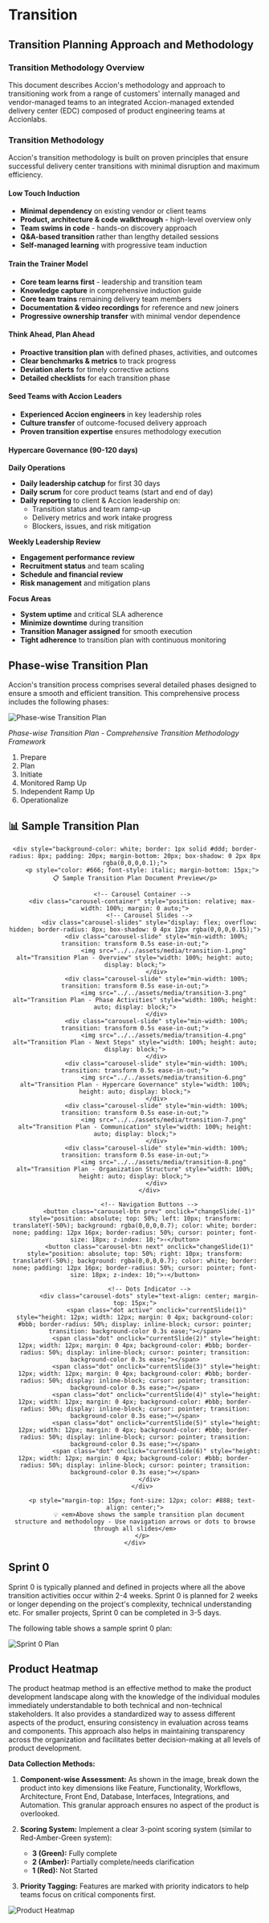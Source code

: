 # Transition

## Transition Planning Approach and Methodology

### Transition Methodology Overview

This document describes Accion's methodology and approach to transitioning work from a range of customers' internally managed and vendor-managed teams to an integrated Accion-managed extended delivery center (EDC) composed of product engineering teams at Accionlabs.

### Transition Methodology

Accion's transition methodology is built on proven principles that ensure successful delivery center transitions with minimal disruption and maximum efficiency.

#### Low Touch Induction

- **Minimal dependency** on existing vendor or client teams
- **Product, architecture & code walkthrough** - high-level overview only
- **Team swims in code** - hands-on discovery approach
- **Q&A-based transition** rather than lengthy detailed sessions
- **Self-managed learning** with progressive team induction

#### Train the Trainer Model

- **Core team learns first** - leadership and transition team
- **Knowledge capture** in comprehensive induction guide
- **Core team trains** remaining delivery team members
- **Documentation & video recordings** for reference and new joiners
- **Progressive ownership transfer** with minimal vendor dependence

#### Think Ahead, Plan Ahead

- **Proactive transition plan** with defined phases, activities, and outcomes
- **Clear benchmarks & metrics** to track progress
- **Deviation alerts** for timely corrective actions
- **Detailed checklists** for each transition phase

#### Seed Teams with Accion Leaders

- **Experienced Accion engineers** in key leadership roles
- **Culture transfer** of outcome-focused delivery approach
- **Proven transition expertise** ensures methodology execution



#### Hypercare Governance (90-120 days)

**Daily Operations**

- **Daily leadership catchup** for first 30 days
- **Daily scrum** for core product teams (start and end of day)
- **Daily reporting** to client & Accion leadership on:
  - Transition status and team ramp-up
  - Delivery metrics and work intake progress
  - Blockers, issues, and risk mitigation

**Weekly Leadership Review**

- **Engagement performance review**
- **Recruitment status** and team scaling
- **Schedule and financial review**
- **Risk management** and mitigation plans

**Focus Areas**

- **System uptime** and critical SLA adherence
- **Minimize downtime** during transition
- **Transition Manager assigned** for smooth execution
- **Tight adherence** to transition plan with continuous monitoring

## Phase-wise Transition Plan

Accion's transition process comprises several detailed phases designed to ensure a smooth and efficient transition. This comprehensive process includes the following phases:

![Phase-wise Transition Plan](../assets/media/phase-transition-plan.png)

*Phase-wise Transition Plan - Comprehensive Transition Methodology Framework*

1. Prepare
2. Plan
3. Initiate
4. Monitored Ramp Up
5. Independent Ramp Up
6. Operationalize

## 📊 Sample Transition Plan

<div class="delivery-handbook-embed" style="text-align: center;">
    
    <div style="background-color: white; border: 1px solid #ddd; border-radius: 8px; padding: 20px; margin-bottom: 20px; box-shadow: 0 2px 8px rgba(0,0,0,0.1);">
        <p style="color: #666; font-style: italic; margin-bottom: 15px;">📋 Sample Transition Plan Document Preview</p>
        
        <!-- Carousel Container -->
        <div class="carousel-container" style="position: relative; max-width: 100%; margin: 0 auto;">
            <!-- Carousel Slides -->
            <div class="carousel-slides" style="display: flex; overflow: hidden; border-radius: 8px; box-shadow: 0 4px 12px rgba(0,0,0,0.15);">
                <div class="carousel-slide" style="min-width: 100%; transition: transform 0.5s ease-in-out;">
                    <img src="../../assets/media/transition-1.png" alt="Transition Plan - Overview" style="width: 100%; height: auto; display: block;">
                </div>
                <div class="carousel-slide" style="min-width: 100%; transition: transform 0.5s ease-in-out;">
                    <img src="../../assets/media/transition-3.png" alt="Transition Plan - Phase Activities" style="width: 100%; height: auto; display: block;">
                </div>
                <div class="carousel-slide" style="min-width: 100%; transition: transform 0.5s ease-in-out;">
                    <img src="../../assets/media/transition-4.png" alt="Transition Plan - Next Steps" style="width: 100%; height: auto; display: block;">
                </div>
                <div class="carousel-slide" style="min-width: 100%; transition: transform 0.5s ease-in-out;">
                    <img src="../../assets/media/transition-6.png" alt="Transition Plan - Hypercare Governance" style="width: 100%; height: auto; display: block;">
                </div>
                <div class="carousel-slide" style="min-width: 100%; transition: transform 0.5s ease-in-out;">
                    <img src="../../assets/media/transition-7.png" alt="Transition Plan - Communication" style="width: 100%; height: auto; display: block;">
                </div>
                <div class="carousel-slide" style="min-width: 100%; transition: transform 0.5s ease-in-out;">
                    <img src="../../assets/media/transition-8.png" alt="Transition Plan - Organization Structure" style="width: 100%; height: auto; display: block;">
                </div>
            </div>
            
            <!-- Navigation Buttons -->
            <button class="carousel-btn prev" onclick="changeSlide(-1)" style="position: absolute; top: 50%; left: 10px; transform: translateY(-50%); background: rgba(0,0,0,0.7); color: white; border: none; padding: 12px 16px; border-radius: 50%; cursor: pointer; font-size: 18px; z-index: 10;">‹</button>
            <button class="carousel-btn next" onclick="changeSlide(1)" style="position: absolute; top: 50%; right: 10px; transform: translateY(-50%); background: rgba(0,0,0,0.7); color: white; border: none; padding: 12px 16px; border-radius: 50%; cursor: pointer; font-size: 18px; z-index: 10;">›</button>
            
            <!-- Dots Indicator -->
            <div class="carousel-dots" style="text-align: center; margin-top: 15px;">
                <span class="dot active" onclick="currentSlide(1)" style="height: 12px; width: 12px; margin: 0 4px; background-color: #bbb; border-radius: 50%; display: inline-block; cursor: pointer; transition: background-color 0.3s ease;"></span>
                <span class="dot" onclick="currentSlide(2)" style="height: 12px; width: 12px; margin: 0 4px; background-color: #bbb; border-radius: 50%; display: inline-block; cursor: pointer; transition: background-color 0.3s ease;"></span>
                <span class="dot" onclick="currentSlide(3)" style="height: 12px; width: 12px; margin: 0 4px; background-color: #bbb; border-radius: 50%; display: inline-block; cursor: pointer; transition: background-color 0.3s ease;"></span>
                <span class="dot" onclick="currentSlide(4)" style="height: 12px; width: 12px; margin: 0 4px; background-color: #bbb; border-radius: 50%; display: inline-block; cursor: pointer; transition: background-color 0.3s ease;"></span>
                <span class="dot" onclick="currentSlide(5)" style="height: 12px; width: 12px; margin: 0 4px; background-color: #bbb; border-radius: 50%; display: inline-block; cursor: pointer; transition: background-color 0.3s ease;"></span>
                <span class="dot" onclick="currentSlide(6)" style="height: 12px; width: 12px; margin: 0 4px; background-color: #bbb; border-radius: 50%; display: inline-block; cursor: pointer; transition: background-color 0.3s ease;"></span>
            </div>
        </div>
        
        <p style="margin-top: 15px; font-size: 12px; color: #888; text-align: center;">
            💡 <em>Above shows the sample transition plan document structure and methodology - Use navigation arrows or dots to browse through all slides</em>
        </p>
    </div>
</div>

<script>
let slideIndex = 1;
showSlides(slideIndex);

function changeSlide(n) {
    showSlides(slideIndex += n);
}

function currentSlide(n) {
    showSlides(slideIndex = n);
}

function showSlides(n) {
    let i;
    let slides = document.querySelectorAll('.carousel-slide');
    let dots = document.querySelectorAll('.dot');
    
    if (n > slides.length) {slideIndex = 1}
    if (n < 1) {slideIndex = slides.length}
    
    for (i = 0; i < slides.length; i++) {
        slides[i].style.transform = `translateX(-${(slideIndex-1) * 100}%)`;
    }
    
    for (i = 0; i < dots.length; i++) {
        dots[i].style.backgroundColor = '#bbb';
    }
    dots[slideIndex-1].style.backgroundColor = '#007bff';
}
</script>



## Sprint 0

Sprint 0 is typically planned and defined in projects where all the above transition activities occur within 2-4 weeks. Sprint 0 is planned for 2 weeks or longer depending on the project's complexity, technical understanding etc. For smaller projects, Sprint 0 can be completed in 3-5 days.

The following table shows a sample sprint 0 plan:

![Sprint 0 Plan](../assets/media/sprint0-plan.png)

## Product Heatmap

The product heatmap method is an effective method to make the product development landscape along with the knowledge of the individual modules immediately understandable to both technical and non-technical stakeholders. It also provides a standardized way to assess different aspects of the product, ensuring consistency in evaluation across teams and components. This approach also helps in maintaining transparency across the organization and facilitates better decision-making at all levels of product development.

**Data Collection Methods:**

1. **Component-wise Assessment:** As shown in the image, break down the product into key dimensions like Feature, Functionality, Workflows, Architecture, Front End, Database, Interfaces, Integrations, and Automation. This granular approach ensures no aspect of the product is overlooked.

2. **Scoring System:** Implement a clear 3-point scoring system (similar to Red-Amber-Green system):
   - **3 (Green):** Fully complete
   - **2 (Amber):** Partially complete/needs clarification
   - **1 (Red):** Not Started

3. **Priority Tagging:** Features are marked with priority indicators to help teams focus on critical components first.

![Product Heatmap](../assets/media/product-heat-map.png)
